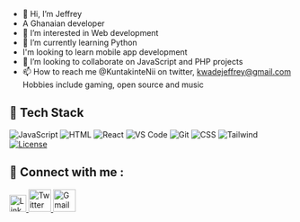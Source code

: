 - 👋 Hi, I’m Jeffrey
- A Ghanaian developer
- 👀 I’m interested in Web development
- 🌱 I’m currently learning Python
- I'm looking to learn mobile app development
- 💞️ I’m looking to collaborate on JavaScript and PHP projects
- 📫 How to reach me @KuntakinteNii on twitter, kwadejeffrey@gmail.com
Hobbies include gaming, open source and music

## 💼 Tech Stack

![JavaScript](https://img.shields.io/badge/-javascript-F7DF1E?&style=for-the-badge&logo=javascript&logoColor=black) ![HTML](https://img.shields.io/badge/HTML5-E34F26?style=for-the-badge&logo=html5&logoColor=white) ![React](https://img.shields.io/badge/-ReactJS-grey?&style=for-the-badge&logo=react&logoColor=61DAFB)
![VS Code](https://img.shields.io/badge/-VSCode-007ACC?&style=for-the-badge&logo=visual-studio-code&logoColor=white) ![Git](https://img.shields.io/badge/-Git-F05032?&style=for-the-badge&logo=git&logoColor=white)
![CSS](https://img.shields.io/badge/-css3-1572B6?&style=for-the-badge&logo=css3&logoColor=white) ![Tailwind](https://img.shields.io/badge/Tailwind-38B2AC?style=for-the-badge&logo=tailwind-css&logoColor=white)
<a href="https://packagist.org/packages/laravel/framework"><img src="https://img.shields.io/packagist/l/laravel/framework" alt="License"></a>

## 💬 Connect with me : 

<a href="https://www.linkedin.com/in/jeffrey-kwade-7395b8237/">
  <img src="https://cdn.worldvectorlogo.com/logos/linkedin-icon-2.svg" title="Linkedin" alt="Linkedin Account" width="30"/>
</a>
<a href="https://twitter.com/KuntakinteNii">
  <img src="https://cdn.worldvectorlogo.com/logos/twitter-6.svg" title="Twitter" alt="Twitter Account" width="40"/>
</a>
<a href="mailto:kwadejeffrey@gmail.com">
  <img src="https://cdn.worldvectorlogo.com/logos/gmail-icon-2.svg" title="Gmail" alt="Gmail Account" width="40"/>
</a>

<!---
RebelNii/RebelNii is a ✨ special ✨ repository because its `README.md` (this file) appears on your GitHub profile.
You can click the Preview link to take a look at your changes.
--->
